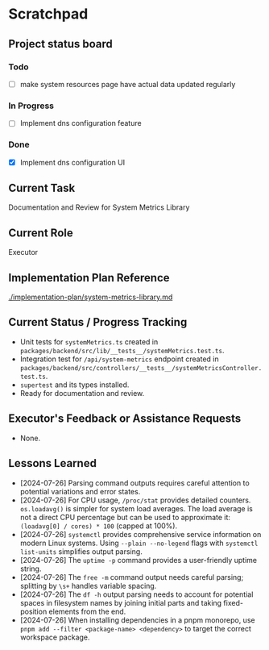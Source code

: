 # Scratchpad

## Project status board

### Todo

 - [ ] make system resources page have actual data updated regularly

### In Progress

 - [ ] Implement dns configuration feature

### Done

 - [X] Implement dns configuration UI

## Current Task
Documentation and Review for System Metrics Library

## Current Role
Executor

## Implementation Plan Reference
[./implementation-plan/system-metrics-library.md](./implementation-plan/system-metrics-library.md)

## Current Status / Progress Tracking
- Unit tests for `systemMetrics.ts` created in `packages/backend/src/lib/__tests__/systemMetrics.test.ts`.
- Integration test for `/api/system-metrics` endpoint created in `packages/backend/src/controllers/__tests__/systemMetricsController.test.ts`.
- `supertest` and its types installed.
- Ready for documentation and review.

## Executor's Feedback or Assistance Requests
- None.

## Lessons Learned
- [2024-07-26] Parsing command outputs requires careful attention to potential variations and error states.
- [2024-07-26] For CPU usage, `/proc/stat` provides detailed counters. `os.loadavg()` is simpler for system load averages. The load average is not a direct CPU percentage but can be used to approximate it: `(loadavg[0] / cores) * 100` (capped at 100%).
- [2024-07-26] `systemctl` provides comprehensive service information on modern Linux systems. Using `--plain --no-legend` flags with `systemctl list-units` simplifies output parsing.
- [2024-07-26] The `uptime -p` command provides a user-friendly uptime string.
- [2024-07-26] The `free -m` command output needs careful parsing; splitting by `\s+` handles variable spacing.
- [2024-07-26] The `df -h` output parsing needs to account for potential spaces in filesystem names by joining initial parts and taking fixed-position elements from the end.
- [2024-07-26] When installing dependencies in a pnpm monorepo, use `pnpm add --filter <package-name> <dependency>` to target the correct workspace package.